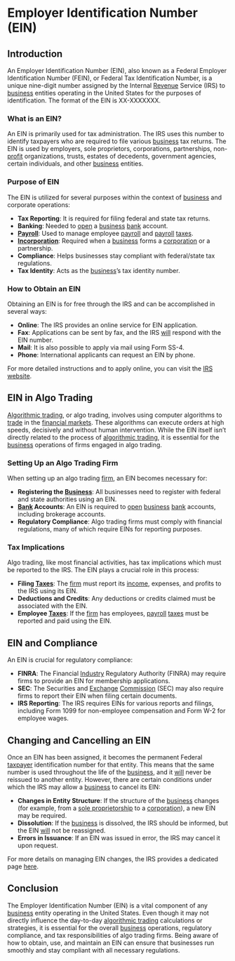 # Employer Identification Number (EIN)

## Introduction
An Employer Identification Number (EIN), also known as a Federal Employer Identification Number (FEIN), or Federal Tax Identification Number, is a unique nine-digit number assigned by the Internal [Revenue](../r/revenue.md) Service (IRS) to [business](../b/business.md) entities operating in the United States for the purposes of identification. The format of the EIN is XX-XXXXXXX.

### What is an EIN?
An EIN is primarily used for tax administration. The IRS uses this number to identify taxpayers who are required to file various [business](../b/business.md) tax returns. The EIN is used by employers, sole proprietors, corporations, partnerships, non-[profit](../p/profit.md) organizations, trusts, estates of decedents, government agencies, certain individuals, and other [business](../b/business.md) entities.

### Purpose of EIN
The EIN is utilized for several purposes within the context of [business](../b/business.md) and corporate operations:
- **Tax Reporting**: It is required for filing federal and state tax returns.
- **Banking**: Needed to [open](../o/open.md) a [business](../b/business.md) [bank](../b/bank.md) account.
- **[Payroll](../p/payroll.md)**: Used to manage employee [payroll](../p/payroll.md) and [payroll](../p/payroll.md) [taxes](../t/taxes.md).
- **[Incorporation](../i/incorporation.md)**: Required when a [business](../b/business.md) forms a [corporation](../c/corporation.md) or a partnership.
- **Compliance**: Helps businesses stay compliant with federal/state tax regulations.
- **Tax Identity**: Acts as the [business](../b/business.md)’s tax identity number.

### How to Obtain an EIN
Obtaining an EIN is for free through the IRS and can be accomplished in several ways:
- **Online**: The IRS provides an online service for EIN application.
- **Fax**: Applications can be sent by fax, and the IRS [will](../w/will.md) respond with the EIN number.
- **Mail**: It is also possible to apply via mail using Form SS-4.
- **Phone**: International applicants can request an EIN by phone.

For more detailed instructions and to apply online, you can visit the [IRS website](https://www.irs.gov/businesses/small-businesses-self-employed/apply-for-an-employer-identification-number-ein-online).

## EIN in Algo Trading
[Algorithmic trading](../a/accountability.md), or algo trading, involves using computer algorithms to [trade](../t/trade.md) in the [financial markets](../f/financial_market.md). These algorithms can execute orders at high speeds, decisively and without human intervention. While the EIN itself isn’t directly related to the process of [algorithmic trading](../a/accountability.md), it is essential for the [business](../b/business.md) operations of firms engaged in algo trading.

### Setting Up an Algo Trading Firm
When setting up an algo trading [firm](../f/firm.md), an EIN becomes necessary for:
- **Registering the [Business](../b/business.md)**: All businesses need to register with federal and state authorities using an EIN.
- **[Bank](../b/bank.md) Accounts**: An EIN is required to [open](../o/open.md) [business](../b/business.md) [bank](../b/bank.md) accounts, including brokerage accounts.
- **Regulatory Compliance**: Algo trading firms must comply with financial regulations, many of which require EINs for reporting purposes.

### Tax Implications
Algo trading, like most financial activities, has tax implications which must be reported to the IRS. The EIN plays a crucial role in this process:
- **Filing [Taxes](../t/taxes.md)**: The [firm](../f/firm.md) must report its [income](../i/income.md), expenses, and profits to the IRS using its EIN.
- **Deductions and Credits**: Any deductions or credits claimed must be associated with the EIN.
- **Employee [Taxes](../t/taxes.md)**: If the [firm](../f/firm.md) has employees, [payroll](../p/payroll.md) [taxes](../t/taxes.md) must be reported and paid using the EIN.

## EIN and Compliance
An EIN is crucial for regulatory compliance:
- **FINRA**: The Financial [Industry](../i/industry.md) Regulatory Authority (FINRA) may require firms to provide an EIN for membership applications.
- **SEC**: The Securities and [Exchange](../e/exchange.md) [Commission](../c/commission.md) (SEC) may also require firms to report their EIN when filing certain documents.
- **IRS Reporting**: The IRS requires EINs for various reports and filings, including Form 1099 for non-employee compensation and Form W-2 for employee wages.

## Changing and Cancelling an EIN
Once an EIN has been assigned, it becomes the permanent Federal [taxpayer](../t/taxpayer.md) identification number for that entity. This means that the same number is used throughout the life of the [business](../b/business.md), and it [will](../w/will.md) never be reissued to another entity. However, there are certain conditions under which the IRS may allow a [business](../b/business.md) to cancel its EIN:
- **Changes in Entity Structure**: If the structure of the [business](../b/business.md) changes (for example, from a [sole proprietorship](../s/sole_proprietorship.md) to a [corporation](../c/corporation.md)), a new EIN may be required.
- **Dissolution**: If the [business](../b/business.md) is dissolved, the IRS should be informed, but the EIN [will](../w/will.md) not be reassigned.
- **Errors in Issuance**: If an EIN was issued in error, the IRS may cancel it upon request.

For more details on managing EIN changes, the IRS provides a dedicated page [here](https://www.irs.gov/businesses/small-businesses-self-employed/canceling-an-ein).

## Conclusion
The Employer Identification Number (EIN) is a vital component of any [business](../b/business.md) entity operating in the United States. Even though it may not directly influence the day-to-day [algorithmic trading](../a/accountability.md) calculations or strategies, it is essential for the overall [business](../b/business.md) operations, regulatory compliance, and tax responsibilities of algo trading firms. Being aware of how to obtain, use, and maintain an EIN can ensure that businesses run smoothly and stay compliant with all necessary regulations.